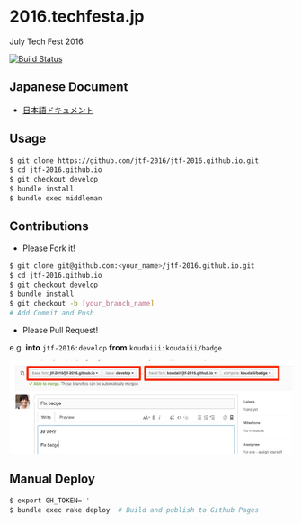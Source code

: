 # 2016.techfesta.jp
July Tech Fest 2016

[![Build Status](https://travis-ci.org/jtf-2016/jtf-2016.github.io.svg?branch=develop)](https://travis-ci.org/jtf-2016/jtf-2016.github.io)

## Japanese Document

* [日本語ドキュメント](doc/README.md)

## Usage

```bash
$ git clone https://github.com/jtf-2016/jtf-2016.github.io.git
$ cd jtf-2016.github.io
$ git checkout develop
$ bundle install
$ bundle exec middleman
```

## Contributions

* Please Fork it!

```bash
$ git clone git@github.com:<your_name>/jtf-2016.github.io.git
$ cd jtf-2016.github.io
$ git checkout develop
$ bundle install
$ git checkout -b [your_branch_name]
# Add Commit and Push
```

* Please Pull Request!

e.g. **into** `jtf-2016:develop` **from** `koudaiii:koudaiii/badge`

![](doc/images/PullRequest.jpg)

## Manual Deploy

```bash
$ export GH_TOKEN=''
$ bundle exec rake deploy  # Build and publish to Github Pages
```
